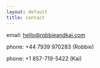 ```yaml
---
layout: default
title: contact
---
```


email: [hello@robbieandkai.com](mailto:hello@robbieandkai.com)

phone: +44 7939 970283 (Robbie)

phone: +1 857-719-5422 (Kai) 